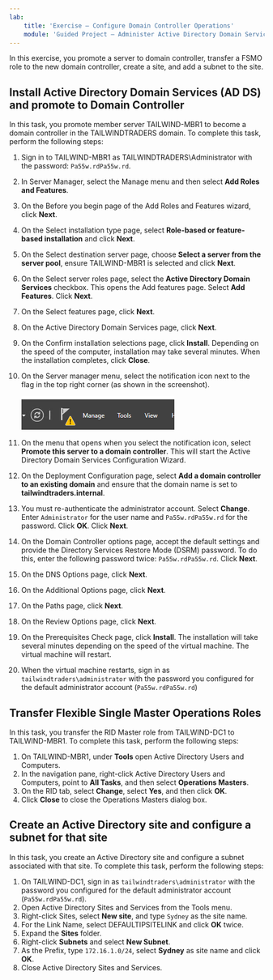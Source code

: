 ```yaml
---
lab:
    title: 'Exercise – Configure Domain Controller Operations'
    module: 'Guided Project – Administer Active Directory Domain Services'
---
```

In this exercise, you promote a server to domain controller, transfer a FSMO role to the new domain controller, create a site, and add a subnet to the site.

## Install Active Directory Domain Services (AD DS) and promote to Domain Controller

In this task, you promote member server TAILWIND-MBR1 to become a domain controller in the TAILWINDTRADERS domain. To complete this task, perform the following steps:

1.  Sign in to TAILWIND-MBR1 as TAILWINDTRADERS\\Administrator with the password: `Pa55w.rdPa55w.rd`.
2.  In Server Manager, select the Manage menu and then select **Add Roles and Features**.
3.  On the Before you begin page of the Add Roles and Features wizard, click **Next**.
4.  On the Select installation type page, select **Role-based or feature-based installation** and click **Next**.
5.  On the Select destination server page, choose **Select a server from the server pool**, ensure TAILWIND-MBR1 is selected and click **Next**.
6.  On the Select server roles page, select the **Active Directory Domain Services** checkbox. This opens the Add features page. Select **Add Features**. Click **Next**.
7.  On the Select features page, click **Next**.
8.  On the Active Directory Domain Services page, click **Next**.
9.  On the Confirm installation selections page, click **Install**. Depending on the speed of the computer, installation may take several minutes. When the installation completes, click **Close**.
10. On the Server manager menu, select the notification icon next to the flag in the top right corner (as shown in the screenshot).

    ![Screenshot of the server manager menu with the alert icon displayed.](./Media/server-manager-menu.png)
13. On the menu that opens when you select the notification icon, select **Promote this server to a domain controller**. This will start the Active Directory Domain Services Configuration Wizard.
14. On the Deployment Configuration page, select **Add a domain controller to an existing domain** and ensure that the domain name is set to **tailwindtraders.internal**.
15. You must re-authenticate the administrator account. Select **Change**. Enter `Administrator` for the user name and `Pa55w.rdPa55w.rd` for the password. Click **OK**. Click **Next**.
16. On the Domain Controller options page, accept the default settings and provide the Directory Services Restore Mode (DSRM) password. To do this, enter the following password twice: `Pa55w.rdPa55w.rd`. Click **Next**.
17. On the DNS Options page, click **Next**.
18. On the Additional Options page, click **Next**.
19. On the Paths page, click **Next**.
20. On the Review Options page, click **Next**.
21. On the Prerequisites Check page, click **Install**. The installation will take several minutes depending on the speed of the virtual machine. The virtual machine will restart.
22. When the virtual machine restarts, sign in as `tailwindtraders\administrator` with the password you configured for the default administrator account (`Pa55w.rdPa55w.rd`)

## Transfer Flexible Single Master Operations Roles

In this task, you transfer the RID Master role from TAILWIND-DC1 to TAILWIND-MBR1. To complete this task, perform the following steps:

1.  On TAILWIND-MBR1, under **Tools** open Active Directory Users and Computers.<br>
2.  In the navigation pane, right-click Active Directory Users and Computers, point to **All Tasks**, and then select **Operations Masters**.
3.  On the RID tab, select **Change**, select **Yes**, and then click **OK**.
4.  Click **Close** to close the Operations Masters dialog box.

## Create an Active Directory site and configure a subnet for that site

In this task, you create an Active Directory site and configure a subnet associated with that site. To complete this task, perform the following steps:

1.  On TAILWIND-DC1, sign in as `tailwindtraders\administrator` with the password you configured for the default administrator account (`Pa55w.rdPa55w.rd`).
2.  Open Active Directory Sites and Services from the Tools menu.
3.  Right-click Sites, select **New site**, and type `Sydney` as the site name.
4.  For the Link Name, select DEFAULTIPSITELINK and click **OK** twice.
5.  Expand the **Sites** folder.
6.  Right-click **Subnets** and select **New Subnet**.
7.  As the Prefix, type `172.16.1.0/24`, select **Sydney** as site name and click **OK**.
8.  Close Active Directory Sites and Services.
